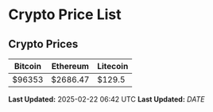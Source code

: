 # Crypto Price List

## Crypto Prices
| Bitcoin | Ethereum | Litecoin |
| ------- | -------- | -------- |
| $96353 | $2686.47 | $129.5 |
**Last Updated:** 2025-02-22 06:42 UTC
**Last Updated:** $DATE$
